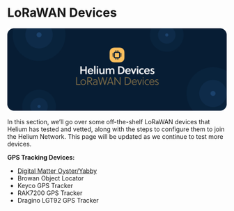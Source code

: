 # LoRaWAN Devices

![](../../.gitbook/assets/artboard-copy-29.jpg)

In this section, we’ll go over some off-the-shelf LoRaWAN devices that Helium has tested and vetted, along with the steps to configure them to join the Helium Network. This page will be updated as we continue to test more devices.

**GPS Tracking Devices:** 

* [Digital Matter Oyster/Yabby](digital-matter-lorawan.md)
* Browan Object Locator
* Keyco GPS Tracker
* RAK7200 GPS Tracker
* Dragino LGT92 GPS Tracker



